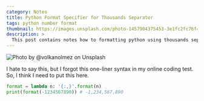 ```yaml
---
category: Notes
title: Python Format Specifier for Thousands Separator
tags: python number format
thumbnail: https://images.unsplash.com/photo-1457904375453-3e1fc2fc76f4?w=1920
description: >
  This post contains notes how to formatting python using thousands separator
---
```


![Photo by @volkanolmez on Unsplash](https://images.unsplash.com/photo-1457904375453-3e1fc2fc76f4?w=1920)

I hate to say this, but I forgot this one-liner syntax in my online coding test. So, I think I need to put this here.

```python
format = lambda n: '{:,}'.format(n)
print(format(-1234567890)) # -1,234,567,890
```